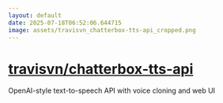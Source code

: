 ```yaml
---
layout: default
date: 2025-07-18T06:52:06.644715
image: assets/travisvn_chatterbox-tts-api_cropped.png
---
```


# [travisvn/chatterbox-tts-api](https://github.com/travisvn/chatterbox-tts-api)

OpenAI-style text-to-speech API with voice cloning and web UI
